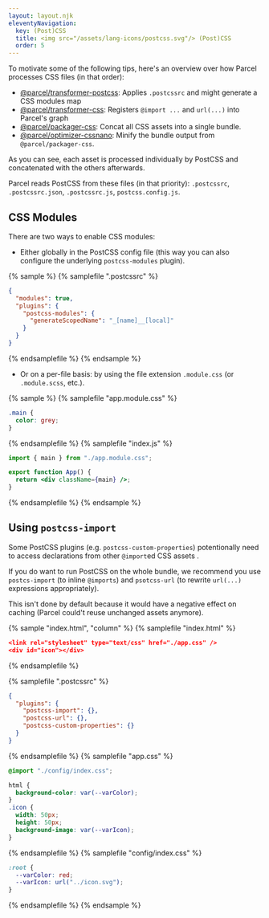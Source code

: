 ```yaml
---
layout: layout.njk
eleventyNavigation:
  key: (Post)CSS
  title: <img src="/assets/lang-icons/postcss.svg"/> (Post)CSS
  order: 5
---
```


To motivate some of the following tips, here's an overview over how Parcel processes CSS files (in that order):

- [@parcel/transformer-postcss](/official-plugins/transformer-postcss/):
  Applies `.postcssrc` and might generate a CSS modules map
- [@parcel/transformer-css](/official-plugins/transformer-css/):
  Registers `@import ...` and `url(...)` into Parcel's graph
- [@parcel/packager-css](/official-plugins/packager-css/):
  Concat all CSS assets into a single bundle.
- [@parcel/optimizer-cssnano](/official-plugins/optimizer-cssnano/):
  Minify the bundle output from `@parcel/packager-css`.

As you can see, each asset is processed individually by PostCSS and concatenated with the others afterwards.

Parcel reads PostCSS from these files (in that priority): `.postcssrc`, `.postcssrc.json`, `.postcssrc.js`, `postcss.config.js`.

## CSS Modules

There are two ways to enable CSS modules:

- Either globally in the PostCSS config file (this way you can also configure the underlying `postcss-modules` plugin).

{% sample %}
{% samplefile ".postcssrc" %}

```json
{
  "modules": true,
  "plugins": {
    "postcss-modules": {
      "generateScopedName": "_[name]__[local]"
    }
  }
}
```

{% endsamplefile %}
{% endsample %}

- Or on a per-file basis: by using the file extension `.module.css` (or `.module.scss`, etc.).

{% sample %}
{% samplefile "app.module.css" %}

```css
.main {
  color: grey;
}
```

{% endsamplefile %}
{% samplefile "index.js" %}

```jsx
import { main } from "./app.module.css";

export function App() {
  return <div className={main} />;
}
```

{% endsamplefile %}
{% endsample %}

## Using `postcss-import`

<!-- https://github.com/parcel-bundler/parcel/issues/1165 -->

Some PostCSS plugins (e.g. `postcss-custom-properties`) potentionally need to access declarations from other `@import`ed CSS assets .

If you do want to run PostCSS on the whole bundle, we recommend you use `postcs-import` (to inline `@imports`) and `psotcss-url` (to rewrite `url(...)` expressions appropriately).

This isn't done by default because it would have a negative effect on caching (Parcel could't reuse unchanged assets anymore).

{% sample "index.html", "column" %}
{% samplefile "index.html" %}

```json
<link rel="stylesheet" type="text/css" href="./app.css" />
<div id="icon"></div>
```

{% endsamplefile %}

{% samplefile ".postcssrc" %}

```json
{
  "plugins": {
    "postcss-import": {},
    "postcss-url": {},
    "postcss-custom-properties": {}
  }
}
```

{% endsamplefile %}
{% samplefile "app.css" %}

```css
@import "./config/index.css";

html {
  background-color: var(--varColor);
}
.icon {
  width: 50px;
  height: 50px;
  background-image: var(--varIcon);
}
```

{% endsamplefile %}
{% samplefile "config/index.css" %}

```css
:root {
  --varColor: red;
  --varIcon: url("../icon.svg");
}
```

{% endsamplefile %}
{% endsample %}
